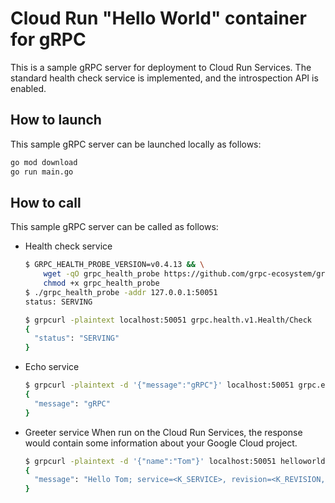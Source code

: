 # Cloud Run "Hello World" container for gRPC

This is a sample gRPC server for deployment to Cloud Run Services.
The standard health check service is implemented, and the introspection API is enabled.

## How to launch

This sample gRPC server can be launched locally as follows:

```bash
go mod download
go run main.go
```


## How to call

This sample gRPC server can be called as follows:

- Health check service
  ```bash
  $ GRPC_HEALTH_PROBE_VERSION=v0.4.13 && \
      wget -qO grpc_health_probe https://github.com/grpc-ecosystem/grpc-health-probe/releases/download/${GRPC_HEALTH_PROBE_VERSION}/grpc_health_probe-linux-amd64 && \
      chmod +x grpc_health_probe
  $ ./grpc_health_probe -addr 127.0.0.1:50051
  status: SERVING
  ```

  ```bash
  $ grpcurl -plaintext localhost:50051 grpc.health.v1.Health/Check
  {
    "status": "SERVING"
  }
  ```

- Echo service
  ```bash
  $ grpcurl -plaintext -d '{"message":"gRPC"}' localhost:50051 grpc.examples.echo.Echo/UnaryEcho
  {
    "message": "gRPC"
  }
  ```

- Greeter service
  When run on the Cloud Run Services, the response would contain some information about your Google Cloud project.
  ```bash
  $ grpcurl -plaintext -d '{"name":"Tom"}' localhost:50051 helloworld.Greeter/SayHello
  {
    "message": "Hello Tom; service=<K_SERVICE>, revision=<K_REVISION, project=<PROJECT_ID>, region=<REGION>"
  }
  ```
